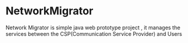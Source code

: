 # NetworkMigrator
Network Migrator is simple java web prototype project , it manages the services between the CSP(Communication Service Provider) and Users
